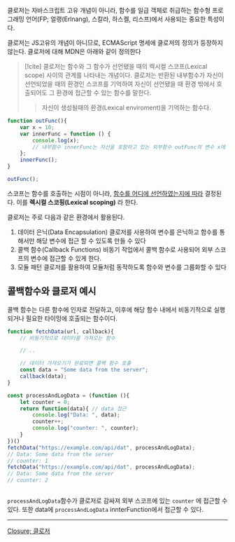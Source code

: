 클로저는 자바스크립트 고유 개념이 아니라, 함수를 일급 객체로 취급하는 함수형 프로그래밍 언어(FP; 얼랭(Erlnang), 스칼라, 하스켈, 리스프)에서 사용되는 중요한 특성이다.

클로저는 JS고유의 개념이 아니므로, ECMAScript 명세에 클로저의 정의가 등장하지 않는다.
클로저에 대해 MDN은 아래와 같이 정의한다

> [!cite] 클로저는 함수와 그 함수가 선언됐을 때의 렉시컬 스코프(Lexical scope) 사이의 관계를 나타내는 개념이다.
> 클로저는 반환된 내부함수가 자신이 선언되었을 때의 환경인 스코프를 기억하여 자신이 선언됐을 때 환경 밖에서 호출되어도 그 환경에 접근할 수 있는 함수를 말한다.
> > 자신이 생성될때의 환경(Lexical enviroment)을 기억하는 함수다.


```js
function outFunc(){
	var x = 10;
	var innerFunc = function () { 
		console.log(x); 
		// 내부함수 innerFunc는 자신을 포함하고 있는 외부함수 outFunc의 변수 x에 접근할수 있다
	};
	innerFunc();
}

outFunc();
```

스코프는 함수를 호출하는 시점이 아니라, <u>함수를 어디에 선언하였는지에 따라</u> 결정된다. 이를 **렉시컬 스코핑(Lexical scoping)** 라 한다.

클로저는 주로 다음과 같은 환경에서 활용된다.

1. 데이터 은닉(Data Encapsulation)
	클로저를 사용하여 변수를 은닉하고 함수를 통해서만 해당 변수에 접근 할 수 있도록 만들 수 있다
2. 콜백 함수(Callback Functions)
	비동기 작업에서 콜백 함수로 사용되어 외부 스코프의 변수에 접근할 수 있게 한다.
3. 모듈 패턴
	클로저를 활용하여 모듈처럼 동작하도록 함수와 변수를 그룹화할 수 있다

## 콜백함수와 클로저 예시

콜백 함수는 다른 함수에 인자로 전달하고, 이후에 해당 함수 내에서 비동기적으로 실행되거나 필요한 타이밍에 호출되는 함수이다.

```js
function fetchData(url, callback){
	// 비동기적으로 데이터를 가져오는 함수

	// ..

	// 데이터 가져오기가 완료되면 콜백 함수 호출
	const data = "Some data from the server";
	callback(data);
}

const processAndLogData = (function (){
	let counter = 0;
	return function(data){ // data 접근
		console.log("Data: ", data);
		counter++;
		console.log("counter: ", counter);
	}
})()
fetchData("https://example.com/api/dat", processAndLogData);
// Data: Some data from the server
// counter: 1
fetchData("https://example.com/api/dat", processAndLogData);
// Data: Some data from the server
// counter: 2



```

`processAndLogData`함수가 클로저로 감싸져 외부 스코프에 있는 `counter` 에 접근할 수 있다.
또한 data에 `processAndLogData` innterFunction에서 접근할 수 있다.

---
[Closure; 클로저](https://poiemaweb.com/js-closure)